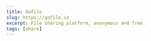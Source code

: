 ```yaml
---
title: Gofile
slug: https://gofile.io
excerpt: File sharing platform, anonymous and free.
tags: [share]
---
```

